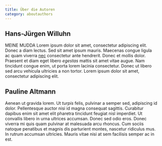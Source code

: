 ```yaml
---
title: Über die Autoren
category: aboutauthors
---
```

## Hans-Jürgen Willuhn

MEINE MUDDA Lorem ipsum dolor sit amet, consectetur adipiscing elit. Donec a diam lectus. Sed sit amet ipsum mauris. Maecenas congue ligula ac quam viverra [nec](http://google.de) consectetur ante hendrerit. Donec et mollis dolor. Praesent et diam eget libero _egestas_ mattis sit amet vitae augue. Nam tincidunt congue enim, ut porta lorem lacinia consectetur. Donec ut libero sed arcu vehicula ultricies a non tortor. Lorem ipsum dolor sit amet, consectetur adipiscing elit.

## Pauline Altmann

Aenean ut gravida lorem. Ut *turpis* felis, pulvinar a semper sed, adipiscing id dolor. Pellentesque auctor nisi id magna consequat sagittis. Curabitur dapibus enim sit amet elit pharetra tincidunt feugiat nisl imperdiet. Ut convallis libero in urna ultrices accumsan. Donec sed odio eros. Donec viverra mi quis quam pulvinar at malesuada arcu rhoncus. Cum sociis natoque penatibus et magnis dis parturient montes, nascetur ridiculus mus. In rutrum accumsan ultricies. Mauris vitae nisi at sem facilisis semper ac in est.
